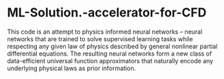 # ML-Solution.-accelerator-for-CFD
This code is an attempt to physics informed neural networks – neural networks that are trained to solve supervised learning tasks while respecting any given law of physics described by general nonlinear partial differential equations.   The resulting neural networks form a new class of data-efficient universal function approximators that naturally encode any underlying physical laws as prior information. 
